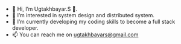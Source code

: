 ### 


- 👋 Hi, I’m Ugtakhbayar.S 🚀.
- 👀 I’m interested in system design and distributed system.
- 🌱 I’m currently developing my coding skills to become a full stack developer.
- 📫 You can reach me on ugtakhbayars@gmail.com

<!--
**Ugtakh/Ugtakh** is a ✨ _special_ ✨ repository because its `README.md` (this file) appears on your GitHub profile.

Here are some ideas to get you started:

- 🔭 I’m currently working on ...
- 🌱 I’m currently learning system design and 
- 👯 I’m looking to collaborate on ...
- 🤔 I’m looking for help with ...
- 💬 Ask me about ...
- 📫 How to reach me: ...
- 😄 Pronouns: ...
- ⚡ Fun fact: ...
-->
